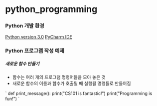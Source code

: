 # python_programming

### Python 개발 환경
<a href="https://www.python.org/downloads/release/python-370">Python version 3.0</a>
<a href="https://www.jetbrains.com/pycharm/download/download-thanks.html?platform=windows&code=PCC">PyCharm IDE</a>

### Python 프로그램 작성 예제
<h5>새로운 함수 만들기</h5>
<ul>
    <li>함수는 여러 개의 프로그램 명령어들을 모아 놓은 것</li>
    <li>새로운 함수의 이름과 함수가 호출될 때 실행될 명령들로 만들어짐</li>
</ul>

\` 
def print_message():
    print("CS101 is fantastic!")
    print("Programming is fun!")
\`
